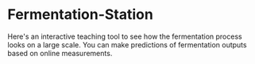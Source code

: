 # Fermentation-Station
Here's an interactive teaching tool to see how the fermentation process looks on a large scale. You can make predictions of fermentation outputs based on online measurements.
